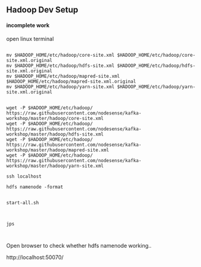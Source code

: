 ## Hadoop Dev Setup

#### incomplete work

open linux terminal

```

mv $HADOOP_HOME/etc/hadoop/core-site.xml $HADOOP_HOME/etc/hadoop/core-site.xml.original
mv $HADOOP_HOME/etc/hadoop/hdfs-site.xml $HADOOP_HOME/etc/hadoop/hdfs-site.xml.original
mv $HADOOP_HOME/etc/hadoop/mapred-site.xml $HADOOP_HOME/etc/hadoop/mapred-site.xml.original
mv $HADOOP_HOME/etc/hadoop/yarn-site.xml $HADOOP_HOME/etc/hadoop/yarn-site.xml.original


wget -P $HADOOP_HOME/etc/hadoop/ https://raw.githubusercontent.com/nodesense/kafka-workshop/master/hadoop/core-site.xml
wget -P $HADOOP_HOME/etc/hadoop/ https://raw.githubusercontent.com/nodesense/kafka-workshop/master/hadoop/hdfs-site.xml
wget -P $HADOOP_HOME/etc/hadoop/ https://raw.githubusercontent.com/nodesense/kafka-workshop/master/hadoop/mapred-site.xml
wget -P $HADOOP_HOME/etc/hadoop/ https://raw.githubusercontent.com/nodesense/kafka-workshop/master/hadoop/yarn-site.xml

```

```
ssh localhost

hdfs namenode -format


start-all.sh



jps 



```


Open browser to check whether hdfs namenode working..

http://localhost:50070/


